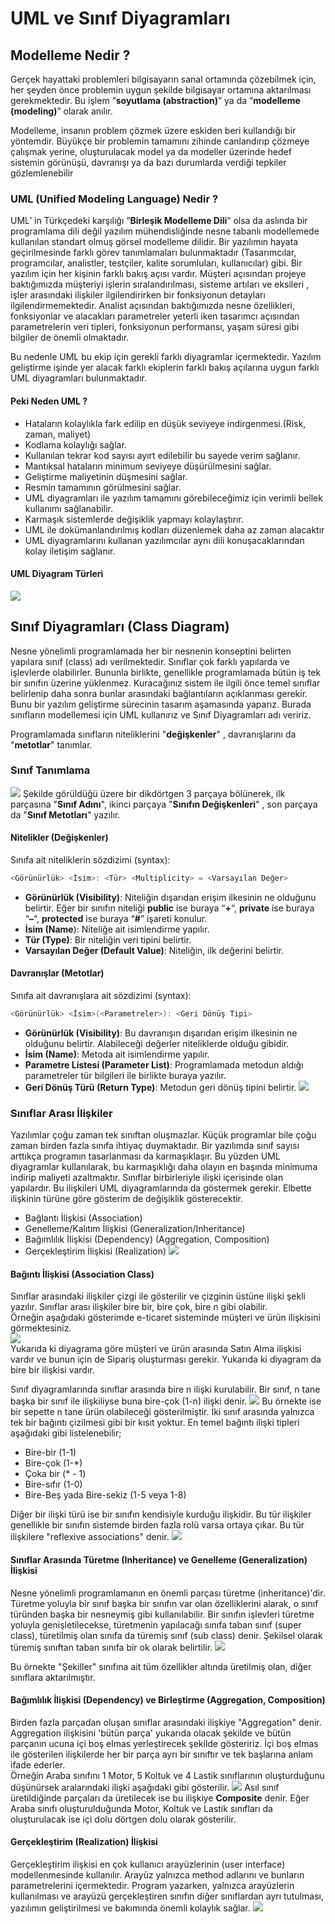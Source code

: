 # UML ve Sınıf Diyagramları
## Modelleme Nedir ?
Gerçek hayattaki problemleri bilgisayarın sanal ortamında çözebilmek için, her şeyden önce problemin uygun şekilde bilgisayar ortamına aktarılması gerekmektedir. Bu işlem “**soyutlama (abstraction)**” ya da “**modelleme (modeling)**” olarak anılır.

Modelleme, insanın problem çözmek üzere eskiden beri kullandığı bir yöntemdir. Büyükçe bir problemin tamamını zihinde canlandırıp çözmeye çalışmak yerine, oluşturulacak model ya da modeller üzerinde hedef sistemin görünüşü, davranışı ya da bazı durumlarda verdiği tepkiler gözlemlenebilir

### UML (Unified Modeling Language) Nedir ?
UML’ in Türkçedeki karşılığı “**Birleşik Modelleme Dili**” olsa da aslında bir programlama dili değil yazılım mühendisliğinde nesne tabanlı modellemede kullanılan standart olmuş görsel modelleme dilidir. Bir yazılımın hayata geçirilmesinde farklı görev tanımlamaları bulunmaktadır (Tasarımcılar, programcılar, analistler, testçiler, kalite sorumluları, kullanıcılar) gibi. Bir yazılım için her kişinin farklı bakış açısı vardır. Müşteri açısından projeye baktığımızda müşteriyi işlerin sıralandırılması, sisteme artıları ve eksileri , işler arasındaki ilişkiler ilgilendirirken bir fonksiyonun detayları ilgilendirmemektedir. Analist açısından baktığımızda nesne özellikleri, fonksiyonlar ve alacakları parametreler yeterli iken tasarımcı açısından parametrelerin veri tipleri, fonksiyonun performansı, yaşam süresi gibi bilgiler de önemli olmaktadır.

Bu nedenle UML bu ekip için gerekli farklı diyagramlar içermektedir. Yazılım geliştirme işinde yer alacak farklı ekiplerin farklı bakış açılarına uygun farklı UML diyagramları bulunmaktadır.

#### Peki Neden UML ?
- Hataların kolaylıkla fark edilip en düşük seviyeye indirgenmesi.(Risk, zaman, maliyet)
- Kodlama kolaylığı sağlar.
- Kullanılan tekrar kod sayısı ayırt edilebilir bu sayede verim sağlanır.
- Mantıksal hataların minimum seviyeye düşürülmesini sağlar.
- Geliştirme maliyetinin düşmesini sağlar.
- Resmin tamamının görülmesini sağlar.
- UML diyagramları ile yazılım tamamını görebileceğimiz için verimli bellek kullanımı sağlanabilir.
- Karmaşık sistemlerde değişiklik yapmayı kolaylaştırır.
- UML ile dokümanlandırılmış kodları düzenlemek daha az zaman alacaktır
- UML diyagramlarını kullanan yazılımcılar aynı dili konuşacaklarından kolay iletişim sağlanır.
#### UML Diyagram Türleri

![](https://raw.githubusercontent.com/Kodluyoruz/taskforce/main/oop/uml-class-diagram/figures/uml-diagramlar.jpg)

## Sınıf Diyagramları (Class Diagram)
Nesne yönelimli programlamada her bir nesnenin konseptini belirten yapılara sınıf (class) adı verilmektedir. Sınıflar çok farklı yapılarda ve işlevlerde olabilirler. Bununla birlikte, genellikle programlamada bütün iş tek bir sınıfın üzerine yüklenmez. Kuracağınız sistem ile ilgili önce temel sınıflar belirlenip daha sonra bunlar arasındaki bağlantıların açıklanması gerekir. Bunu bir yazılım geliştirme sürecinin tasarım aşamasında yaparız. Burada sınıfların modellemesi için UML kullanırız ve Sınıf Diyagramları adı veririz.

Programlamada sınıfların niteliklerini "**değişkenler**" , davranışlarını da "**metotlar**" tanımlar.

### Sınıf Tanımlama
![](https://raw.githubusercontent.com/Kodluyoruz/taskforce/main/oop/uml-class-diagram/figures/c1.jpg)
Şekilde görüldüğü üzere bir dikdörtgen 3 parçaya bölünerek, ilk parçasına "**Sınıf Adını**", ikinci parçaya "**Sınıfın Değişkenleri**" , son parçaya da "**Sınıf Metotları**" yazılır.

#### Nitelikler (Değişkenler)
Sınıfa ait niteliklerin sözdizimi (syntax):
```java
<Görünürlük> <İsim>: <Tür> <Multiplicity> = <Varsayılan Değer>
```
- **Görünürlük (Visibility)**: Niteliğin dışarıdan erişim ilkesinin ne olduğunu belirtir. Eğer bir sınıfın niteliği **public** ise buraya “**+**“, **private** ise buraya “**–**“, **protected** ise buraya “**#**” işareti konulur.
- **İsim (Name**): Niteliğe ait isimlendirme yapılır.
- **Tür (Type)**: Bir niteliğin veri tipini belirtir.
- **Varsayılan Değer (Default Value)**: Niteliğin, ilk değerini belirtir.
#### Davranışlar (Metotlar)
Sınıfa ait davranışlara ait sözdizimi (syntax):
```java
<Görünürlük> <İsim>(<Parametreler>): <Geri Dönüş Tipi>
```
- **Görünürlük (Visibility)**: Bu davranışın dışarıdan erişim ilkesinin ne olduğunu belirtir. Alabileceği değerler niteliklerde olduğu gibidir.
- **İsim (Name)**: Metoda ait isimlendirme yapılır.
- **Parametre Listesi (Parameter List)**: Programlamada metodun aldığı parametreler tür bilgileri ile birlikte buraya yazılır.
- **Geri Dönüş Türü (Return Type)**: Metodun geri dönüş tipini belirtir.
![](https://github.com/Kodluyoruz/taskforce/raw/main/oop/uml-class-diagram/figures/c2.png)

### Sınıflar Arası İlişkiler
Yazılımlar çoğu zaman tek sınıftan oluşmazlar. Küçük programlar bile çoğu zaman birden fazla sınıfa ihtiyaç duymaktadır. Bir yazılımda sınıf sayısı arttıkça programın tasarlanması da karmaşıklaşır. Bu yüzden UML diyagramlar kullanılarak, bu karmaşıklığı daha olayın en başında minimuma indirip maliyeti azaltmaktır. Sınıflar birbirleriyle ilişki içerisinde olan yapılardır. Bu ilişkileri UML diyagramlarında da göstermek gerekir. Elbette ilişkinin türüne göre gösterim de değişiklik gösterecektir.

- Bağlantı İlişkisi (Association)
- Genelleme/Kalıtım İlişkisi (Generalization/Inheritance)
- Bağımlılık İlişkisi (Dependency) (Aggregation, Composition)
- Gerçekleştirim İlişkisi (Realization)
![](https://patika-prod.s3-eu-central-1.amazonaws.com/content/modules/oop/lessons/uml-class-diagram/KhNZmcdH84qJtKutw)

#### Bağıntı İlişkisi (Association Class)
Sınıflar arasındaki ilişkiler çizgi ile gösterilir ve çizginin üstüne ilişki şekli yazılır. Sınıflar arası ilişkiler bire bir, bire çok, bire n gibi olabilir.  
Örneğin aşağıdaki gösterimde e-ticaret sisteminde müşteri ve ürün ilişkisini görmektesiniz.  
![](https://patika-prod.s3-eu-central-1.amazonaws.com/content/modules/oop/lessons/uml-class-diagram/fEa6wakJAi4cijdBB)  
Yukarıda ki diyagrama göre müşteri ve ürün arasında Satın Alma ilişkisi vardır ve bunun için de Sipariş oluşturması gerekir. Yukarıda ki diyagram da bire bir ilişkisi vardır.

Sınıf diyagramlarında sınıflar arasında bire n ilişki kurulabilir. Bir sınıf, n tane başka bir sınıf ile ilişkiliyse buna bire-çok (1-n) ilişki denir.
![](https://patika-prod.s3-eu-central-1.amazonaws.com/content/modules/oop/lessons/uml-class-diagram/HKr3CfeCfyfdEmtnN)
Bu örnekte ise bir sepette n tane ürün olabileceği gösterilmiştir. İki sınıf arasında yalnızca tek bir bağıntı çizilmesi gibi bir kısıt yoktur. En temel bağıntı ilişki tipleri aşağıdaki gibi listelenebilir;

- Bire-bir (1-1)
- Bire-çok (1-*)
- Çoka bir (* - 1)
- Bire-sıfır (1-0)
- Bire-Beş yada Bire-sekiz (1-5 veya 1-8)

Diğer bir ilişki türü ise bir sınıfın kendisiyle kurduğu ilişkidir. Bu tür ilişkiler genellikle bir sınıfın sistemde birden fazla rolü varsa ortaya çıkar. Bu tür ilişkilere "reflexive associations" denir.
![](https://github.com/Kodluyoruz/taskforce/raw/main/oop/uml-class-diagram/figures/c5.jpg)
#### Sınıflar Arasında Türetme (Inheritance) ve Genelleme (Generalization) İlişkisi
Nesne yönelimli programlamanın en önemli parçası türetme (inheritance)'dir. Türetme yoluyla bir sınıf başka bir sınıfın var olan özelliklerini alarak, o sınıf türünden başka bir nesneymiş gibi kullanılabilir. Bir sınıfın işlevleri türetme yoluyla genişletilecekse, türetmenin yapılacağı sınıfa taban sınıf (super class), türetilmiş olan sınıfa da türemiş sınıf (sub class) denir. Şekilsel olarak türemiş sınıftan taban sınıfa bir ok olarak belirtilir.
![](https://github.com/Kodluyoruz/taskforce/raw/main/oop/uml-class-diagram/figures/c6.jpg)

Bu örnekte "Şekiller" sınıfına ait tüm özellikler altında üretilmiş olan, diğer sınıflara aktarılmıştır.

#### Bağımlılık İlişkisi (Dependency) ve Birleştirme (Aggregation, Composition)
Birden fazla parçadan oluşan sınıflar arasındaki ilişkiye "Aggregation" denir. Aggregation ilişkisini 'bütün parça' yukarıda olacak şekilde ve bütün parçanın ucuna içi boş elmas yerleştirecek şekilde gösteririz. İçi boş elmas ile gösterilen ilişkilerde her bir parça ayrı bir sınıftır ve tek başlarına anlam ifade ederler.  
Örneğin Araba sınıfını 1 Motor, 5 Koltuk ve 4 Lastik sınıflarının oluşturduğunu düşünürsek aralarındaki ilişki aşağıdaki gibi gösterilir.
![](https://github.com/Kodluyoruz/taskforce/raw/main/oop/uml-class-diagram/figures/c7.jpg)
Asıl sınıf üretildiğinde parçaları da üretilecek ise bu ilişkiye **Composite** denir. Eğer Araba sınıfı oluşturulduğunda Motor, Koltuk ve Lastik sınıfları da oluşturulacak ise içi dolu dörtgen dolu olarak gösterilir.
#### Gerçekleştirim (Realization) İlişkisi
Gerçekleştirim ilişkisi en çok kullanıcı arayüzlerinin (user interface) modellenmesinde kullanılır. Arayüz yalnızca method adlarını ve bunların parametrelerini içermektedir. Program yazarken, yalnızca arayüzlerin kullanılması ve arayüzü gerçekleştiren sınıfın diğer sınıflardan ayrı tutulması, yazılımın geliştirilmesi ve bakımında önemli kolaylık sağlar.
![](https://patika-prod.s3-eu-central-1.amazonaws.com/content/modules/oop/lessons/uml-class-diagram/TAiA8PyEETA9DGFEp)
